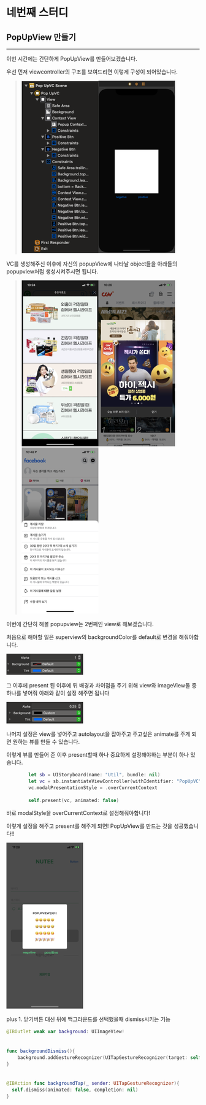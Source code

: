 # 네번째 스터디

## PopUpView 만들기

----

이번 시간에는 간단하게 PopUpView를 만들어보겠습니다.

우선 먼저 viewcontroller의 구조를 보여드리면 이렇게 구성이 되어있습니다.

>  <img src="img/01.png" width="200"><img src="img/02.png" width="200">

VC를 생성해주신 이후에 자신의 popupView에 나타날 object들을 아래들의 popupview처럼 생성시켜주시면 됩니다.

> <img src="img/03.png" width="200"><img src="img/04.png" width="200"><img src="img/05.png" width="200">

이번에 간단히 해볼 popupview는 2번째인 view로 해보겠습니다.

처음으로 해야할 일은 superview의 backgroundColor를 default로 변경을 해줘야합니다.

<img src="img/06.png" width="200">

그 이후에 present 된 이후에 뒤 배경과 차이점을 주기 위해 view와 imageView둘 중 하나를 넣어줘 아래와 같이 설정 해주면 됩니다

<img src="img/07.png" width="200">

나머지 설정은 view를 넣어주고 autolayout을 잡아주고 주고싶은 animate를 주게 되면 원하는 뷰를 만들 수 있습니다.

이렇게 뷰를 만들어 준 이후 present할때 하나 중요하게 설정해야하는 부분이 하나 있습니다.

~~~swift
        let sb = UIStoryboard(name: "Util", bundle: nil)
        let vc = sb.instantiateViewController(withIdentifier: "PopUpVC") as! PopUpVC
        vc.modalPresentationStyle = .overCurrentContext
        
        self.present(vc, animated: false)
~~~

바로 modalStyle을 overCurrentContext로 설정해줘야합니다!

이렇게 설정을 해주고 present를 해주게 되면! PopUpView를 만드는 것을 성공했습니다!!

<img src="img/08.png" width="200">



plus 1. 닫기버튼 대신 뒤에 백그라운드를 선택했을때 dismiss시키는 기능

~~~swift
@IBOutlet weak var background: UIImageView!


func backgroundDismiss(){
	background.addGestureRecognizer(UITapGestureRecognizer(target: self, action:Selector(("backgroundTap:"))))
}


@IBAction func backgroundTap(_ sender: UITapGestureRecognizer){
  self.dismiss(animated: false, completion: nil)
}

~~~

